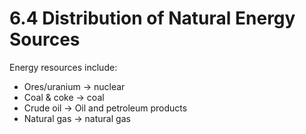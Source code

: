 # 6.4 Distribution of Natural Energy Sources

Energy resources include:

* Ores/uranium -&gt; nuclear
* Coal & coke -&gt; coal
* Crude oil -&gt; Oil and petroleum products
* Natural gas -&gt; natural gas

